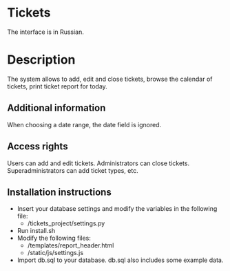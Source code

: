 # Tickets

The interface is in Russian.

# Description

The system allows to add, edit and close tickets, browse the calendar of tickets, print ticket report for today. 

## Additional information
When choosing a date range, the date field is ignored. 

## Access rights
Users can add and edit tickets. Administrators can close tickets. Superadministrators can add ticket types, etc. 
    
## Installation instructions

* Insert your database settings and modify the variables in the following file:
    * /tickets_project/settings.py
* Run install.sh
* Modify the following files:
    * /templates/report_header.html
    * /static/js/settings.js
* Import db.sql to your database. db.sql also includes some example data.
